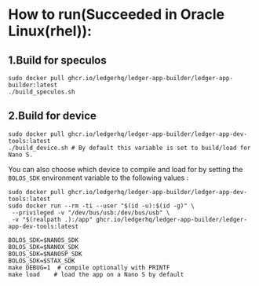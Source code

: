 # How to run(Succeeded in Oracle Linux(rhel)):

## 1.Build for speculos

```shell
sudo docker pull ghcr.io/ledgerhq/ledger-app-builder/ledger-app-builder:latest
./build_speculos.sh
```

## 2.Build for device

```shell
sudo docker pull ghcr.io/ledgerhq/ledger-app-builder/ledger-app-dev-tools:latest
./build_device.sh # By default this variable is set to build/load for Nano S.
```

You can also choose which device to compile and load for by setting the `BOLOS_SDK` environment variable to the following values :

```shell
sudo docker pull ghcr.io/ledgerhq/ledger-app-builder/ledger-app-dev-tools:latest
sudo docker run --rm -ti --user "$(id -u):$(id -g)" \
 --privileged -v "/dev/bus/usb:/dev/bus/usb" \
 -v "$(realpath .):/app" ghcr.io/ledgerhq/ledger-app-builder/ledger-app-dev-tools:latest 

BOLOS_SDK=$NANOS_SDK
BOLOS_SDK=$NANOX_SDK
BOLOS_SDK=$NANOSP_SDK
BOLOS_SDK=$STAX_SDK
make DEBUG=1  # compile optionally with PRINTF
make load    # load the app on a Nano S by default
```

